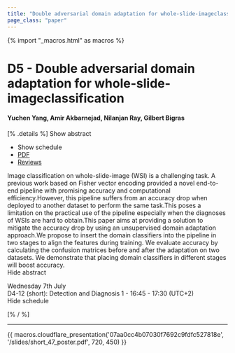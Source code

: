 ```yaml
---
title: "Double adversarial domain adaptation for whole-slide-imageclassification"
page_class: "paper"
---
```


{% import "_macros.html" as macros %}

# D5 - Double adversarial domain adaptation for whole-slide-imageclassification

#### Yuchen Yang, Amir Akbarnejad, Nilanjan Ray, Gilbert Bigras

[% .details %]
<a class="toggle_visibility" data-selector=".abstract" data-level="3">Show abstract</a>
- <a class="toggle_visibility" data-selector=".schedule" data-level="3">Show schedule</a>
- <a href="https://openreview.net/pdf?id=70gFxx5ytwh">PDF</a>
- <a href="https://openreview.net/forum?id=70gFxx5ytwh">Reviews</a>

<p>
    <span class="abstract">
        Image classification on whole-slide-image (WSI) is a challenging task. A previous work based on Fisher vector encoding provided a novel end-to-end pipeline with promising accuracy and computational efficiency.However, this pipeline suffers from an accuracy drop when deployed to another dataset to perform the same task.This poses a limitation on the practical use of the pipeline especially when the diagnoses of WSIs are hard to obtain.This paper aims at providing a solution to mitigate the accuracy drop by using an unsupervised domain adaptation approach.We propose to insert the domain classifiers into the pipeline in two stages to align the features during training. We evaluate accuracy by calculating the confusion matrices before and after the adaptation on two datasets. We demonstrate that placing domain classifiers in different stages will boost accuracy.
        <br>
        <span class="actions"><a class="toggle_visibility" data-level="2">Hide abstract</a></span>
    </span>
</p>

<p>
    <span class="schedule">
         Wednesday 7th July<br>D4-12 (short): Detection and Diagnosis 1 - 16:45 - 17:30 (UTC+2)
        <br>
        <span class="actions"><a class="toggle_visibility" data-level="2">Hide schedule</a></span>
    </span>
</p>

[% / %]


---

{{ macros.cloudflare_presentation('07aa0cc4b07030f7692c9fdfc527818e', '/slides/short_47_poster.pdf', 720, 450) }}
